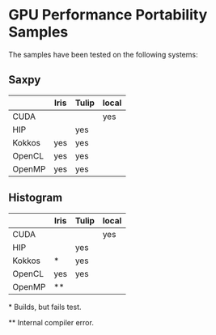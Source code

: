 # GPU Performance Portability Samples

The samples have been tested on the following systems:

## Saxpy

|        | Iris | Tulip  | local |
|--------|------|--------|-------|
| CUDA   |      |        | yes   |
| HIP    |      | yes    |       |
| Kokkos | yes  | yes    |       |
| OpenCL | yes  | yes    |       |
| OpenMP | yes  | yes    |       |

## Histogram

|        | Iris | Tulip  | local |
|--------|------|--------|-------|
| CUDA   |      |        | yes   |
| HIP    |      | yes    |       |
| Kokkos | \*   | yes    |       |
| OpenCL | yes  | yes    |       |
| OpenMP | \*\* |        |       |

\* Builds, but fails test.

\*\* Internal compiler error.
